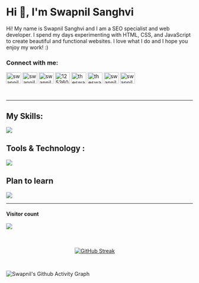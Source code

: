 <h1 align="left">Hi 👋, I'm Swapnil Sanghvi</h1>
<p>Hi! My name is Swapnil Sanghvi and I am a SEO specialist and web developer. I spend my days experimenting with HTML, CSS, and JavaScript to create beautiful and functional websites. I love what I do and I hope you enjoy my work! :)</p>
<!-- Social Media  -->
<h3 align="left">Connect with me:</h3>
<p align="left">
<a href="https://codepen.io/swapnilsanghvi" target="blank"><img align="center" src="https://raw.githubusercontent.com/rahuldkjain/github-profile-readme-generator/master/src/images/icons/Social/codepen.svg" alt="swapnilsanghvi" height="30" width="40" /></a>
<a href="https://twitter.com/swapnilsanghvi" target="blank"><img align="center" src="https://raw.githubusercontent.com/rahuldkjain/github-profile-readme-generator/master/src/images/icons/Social/twitter.svg" alt="swapnilsanghvi" height="30" width="40" /></a>
<a href="https://linkedin.com/in/swapnilsanghvi" target="blank"><img align="center" src="https://raw.githubusercontent.com/rahuldkjain/github-profile-readme-generator/master/src/images/icons/Social/linked-in-alt.svg" alt="swapnilsanghvi" height="30" width="40" /></a>
<a href="https://stackoverflow.com/users/12536007" target="blank"><img align="center" src="https://raw.githubusercontent.com/rahuldkjain/github-profile-readme-generator/master/src/images/icons/Social/stack-overflow.svg" alt="12536007" height="30" width="40" /></a>
<a href="https://fb.com/theswapnilsanghvi" target="blank"><img align="center" src="https://raw.githubusercontent.com/rahuldkjain/github-profile-readme-generator/master/src/images/icons/Social/facebook.svg" alt="theswapnilsanghvi" height="30" width="40" /></a>
<a href="https://instagram.com/theswapnilsanghvi" target="blank"><img align="center" src="https://raw.githubusercontent.com/rahuldkjain/github-profile-readme-generator/master/src/images/icons/Social/instagram.svg" alt="theswapnilsanghvi" height="30" width="40" /></a>
<a href="https://dribbble.com/swapnilsanghvi" target="blank"><img align="center" src="https://raw.githubusercontent.com/rahuldkjain/github-profile-readme-generator/master/src/images/icons/Social/dribbble.svg" alt="swapnilsanghvi" height="30" width="40" /></a>
<a href="https://www.behance.net/swapnilsanghvi" target="blank"><img align="center" src="https://raw.githubusercontent.com/rahuldkjain/github-profile-readme-generator/master/src/images/icons/Social/behance.svg" alt="swapnilsanghvi" height="30" width="40" /></a>
</p>
<br>
<hr>

<!-- My Skills  -->
<h2 align="left">My Skills:</h2>
<p align="left"> 
  <a href="https://skillicons.dev">
    <img src="https://skillicons.dev/icons?i=vscode,git,github,md,html,css,js,bootstrap,jquery,tailwind" />
  </a>
</p>
<!-- Tools  & Technology-->
<h2 align="left">Tools & Technology :</h2>
<p align="left"> 
  <a href="https://skillicons.dev">
    <img src="https://skillicons.dev/icons?i=wordpress,figma,xd,linux,nginx,cloudflare,firebase,netlify" />
  </a>
</p>
<!-- Plan to learn  -->
<h2 align="left">Plan to learn</h2>
<p align="left"> 
  <a href="https://skillicons.dev">
    <img src="https://skillicons.dev/icons?i=sass,tailwind,ts,regex,react,mongodb,nodejs" />
  </a>
</p>
<hr>
<!-- Visiter Count  -->
<h4 align="left"> 
  Visitor count<br><br>
  <img src="https://profile-counter.glitch.me/SwapnilSanghvi/count.svg" />
</h4>


<br>

&nbsp; &nbsp; &nbsp; &nbsp; &nbsp; &nbsp; &nbsp; &nbsp; &nbsp; &nbsp; &nbsp; &nbsp; &nbsp; &nbsp; &nbsp; &nbsp; &nbsp; &nbsp; &nbsp; &nbsp; &nbsp; &nbsp; &nbsp; &nbsp;[![GitHub Streak](https://streak-stats.demolab.com?user=SwapnilSanghvi&theme=dark)](https://git.io/streak-stats)

<br>

![Swapnil's Github Activity Graph](https://github-readme-activity-graph.cyclic.app/graph?username=SwapnilSanghvi&custom_title=Swapnil's%20GitHub%20Activity%20Graph&bg_color=000000&color=0079fa&line=2100fa&point=0079fa&area=true&hide_border=true)

<br>
